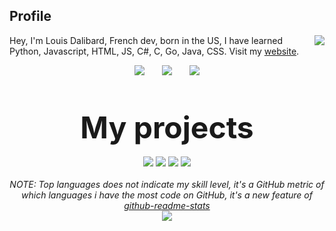 ## Profile
<img align="right" src="https://github-readme-stats.vercel.app/api?username=TechAdvancedCyborg&show_icons=true&theme=dracula&hide_border=true" />

Hey, I'm Louis Dalibard, French dev, born in the US, I have learned Python, Javascript, HTML, JS, C#, C, Go, Java, CSS. Visit my <a href="https://techadvancedcyborg.github.io/">website</a>.
<br>
<p align="center">
    <img src="http://img.shields.io/badge/Discord-%40OnTake%235344-7289DA?style=for-the-badge" />
    &nbsp;&nbsp;&nbsp;&nbsp;&nbsp;
    <img src="http://img.shields.io/badge/Twiter-%40TvOutOf-1DA1F2?style=for-the-badge" />
    &nbsp;&nbsp;&nbsp;&nbsp;&nbsp;
    <img src="http://img.shields.io/badge/Instagram-%40louisdalibard-E1306C?style=for-the-badge" />
    <br>
    <br>
    <br>
    <br>
    <font size="14">
        <b>
            My projects
        </b><br>
    </font>
    <br>
    <img src="https://github-readme-stats.vercel.app/api/pin/?username=TechAdvancedCyborg&repo=NekoVault&theme=dracula&hide_border=true" />
    <img src="https://github-readme-stats.vercel.app/api/pin/?username=TechAdvancedCyborg&repo=DiscordRPCForMPRIS2&theme=dracula&hide_border=true" />
    <img src="https://github-readme-stats.vercel.app/api/pin/?username=TechAdvancedCyborg&repo=OpenNotes&theme=dracula&hide_border=true" />
    <img src="https://github-readme-stats.vercel.app/api/pin/?username=TechAdvancedCyborg&repo=TTACT-s-Anime-Player-Revamped&theme=dracula&hide_border=true" />
    <br>
<br>
<i>
    NOTE: Top languages does not indicate my skill level, it's a GitHub metric of which languages i have the most code on GitHub, it's a new feature of <a href="https://github.com/anuraghazra/github-readme-stats/">github-readme-stats</a></i><br>
<img align="center" src="https://github-readme-stats.vercel.app/api/top-langs/?username=TechAdvancedCyborg&layout=compact&theme=dracula&hide_border=true" />
</p>
